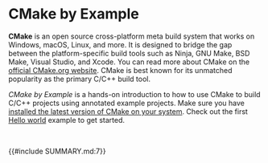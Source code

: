 # CMake by Example

**CMake** is an open source cross-platform meta build system that works on Windows, macOS, Linux, and more. It is designed to bridge the gap between the platform-specific build tools such as Ninja, GNU Make, BSD Make, Visual Studio, and Xcode. You can read more about CMake on the [official CMake.org website](https://cmake.org/). CMake is best known for its unmatched popularity as the primary C/C++ build tool.

*CMake by Example* is a hands-on introduction to how to use CMake to build C/C++ projects using annotated example projects. Make sure you have [installed the latest version of CMake on your system](https://cmake.org/download/). Check out the first [Hello world](hello-world.md) example to get started.

<br>

{{#include SUMMARY.md:7}}